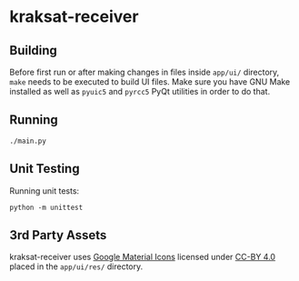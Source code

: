 # kraksat-receiver

## Building

Before first run or after making changes in files inside `app/ui/` directory,
`make` needs to be executed to build UI files. Make sure you have GNU Make
installed as well as `pyuic5` and `pyrcc5` PyQt utilities in order to do that.

## Running

```
./main.py
```

## Unit Testing

Running unit tests:

```
python -m unittest
```

## 3rd Party Assets

kraksat-receiver uses [Google Material Icons](https://design.google.com/icons/)
licensed under [CC-BY 4.0](https://creativecommons.org/licenses/by/4.0/)
placed in the `app/ui/res/` directory.
